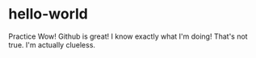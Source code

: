# hello-world
Practice
Wow! Github is great! I know exactly what I'm doing!
That's not true. I'm actually clueless.
